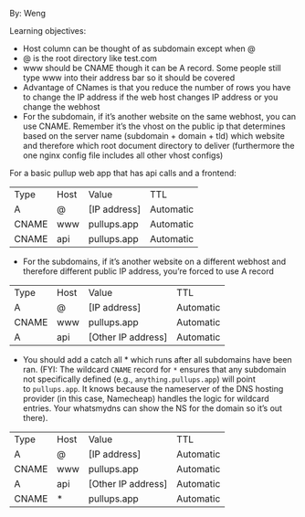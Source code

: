 By: Weng

Learning objectives:

- Host column can be thought of as subdomain except when @
- @ is the root directory like test.com
- www should be CNAME though it can be A record. Some people still type www into their address bar so it should be covered
- Advantage of CNames is that you reduce the number of rows you have to change the IP address if the web host changes IP address or you change the webhost
- For the subdomain, if it’s another website on the same webhost, you can use CNAME. Remember it’s the vhost on the public ip that determines based on the server name (subdomain + domain + tld) which website and therefore which root document directory to deliver (furthermore the one nginx config file includes all other vhost configs)


For a basic pullup web app that has api calls and a frontend:

|   |   |   |   |
|---|---|---|---|
|Type|Host|Value|TTL|
|A|@|[IP address]|Automatic|
|CNAME|www|pullups.app|Automatic|
|CNAME|api|pullups.app|Automatic|

- For the subdomains, if it’s another website on a different webhost and therefore different public IP address, you’re forced to use A record

|   |   |   |   |
|---|---|---|---|
|Type|Host|Value|TTL|
|A|@|[IP address]|Automatic|
|CNAME|www|pullups.app|Automatic|
|A|api|[Other IP address]|Automatic|

- You should add a catch all * which runs after all subdomains have been ran. (FYI: The wildcard `CNAME` record for `*` ensures that any subdomain not specifically defined (e.g., `anything.pullups.app`) will point to `pullups.app`. It knows because the nameserver of the DNS hosting provider (in this case, Namecheap) handles the logic for wildcard entries. Your whatsmydns can show the NS for the domain so it’s out there).

|   |   |   |   |
|---|---|---|---|
|Type|Host|Value|TTL|
|A|@|[IP address]|Automatic|
|CNAME|www|pullups.app|Automatic|
|A|api|[Other IP address]|Automatic|
|CNAME|*|pullups.app|Automatic|

